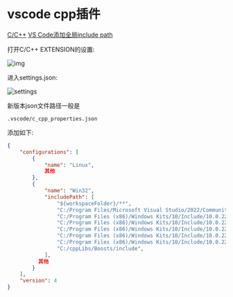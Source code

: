 # vscode cpp插件

[C/C++](https://marketplace.visualstudio.com/items?itemName=ms-vscode.cpptools)
[VS Code添加全局include path](https://blog.csdn.net/m0_46161993/article/details/110878187)

打开C/C++ EXTENSION的设置:

![img](https://img-blog.csdnimg.cn/2020120817415368.png?x-oss-process=image/watermark,type_ZmFuZ3poZW5naGVpdGk,shadow_10,text_aHR0cHM6Ly9ibG9nLmNzZG4ubmV0L20wXzQ2MTYxOTkz,size_16,color_FFFFFF,t_70)

进入settings.json:

![settings](https://img-blog.csdnimg.cn/20201208174251663.png)

新版本json文件路径一般是

    .vscode/c_cpp_properties.json

添加如下:

```json
{
    "configurations": [
        {
            "name": "Linux",
            其他
        },
        {
            "name": "Win32",
            "includePath": [
                "${workspaceFolder}/**",
                "C:/Program Files/Microsoft Visual Studio/2022/Community/VC/Tools/MSVC/14.34.31933/include",
                "C:/Program Files (x86)/Windows Kits/10/Include/10.0.22000.0/cppwinrt",
                "C:/Program Files (x86)/Windows Kits/10/Include/10.0.22000.0/shared",
                "C:/Program Files (x86)/Windows Kits/10/Include/10.0.22000.0/ucrt",
                "C:/Program Files (x86)/Windows Kits/10/Include/10.0.22000.0/um",
                "C:/Program Files (x86)/Windows Kits/10/Include/10.0.22000.0/winrt",
                "C:/cppLibs/Boosts/include",
            ],
          其他
        }
    ],
    "version": 4
}
```
